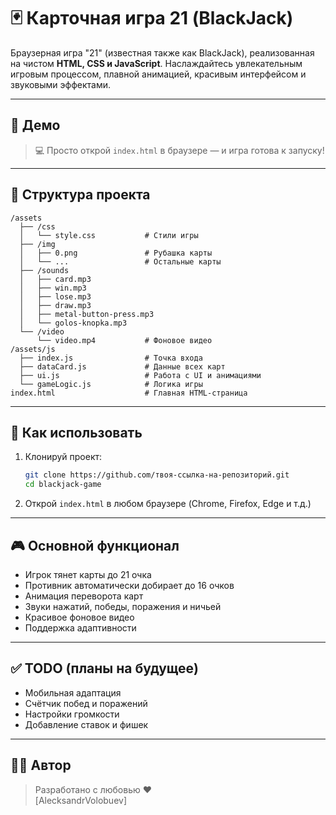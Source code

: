 # 🃏 Карточная игра 21 (BlackJack)

Браузерная игра "21" (известная также как BlackJack), реализованная на чистом **HTML, CSS и JavaScript**. Наслаждайтесь увлекательным игровым процессом, плавной анимацией, красивым интерфейсом и звуковыми эффектами.

---

## 🚀 Демо

> 💻 Просто открой `index.html` в браузере — и игра готова к запуску!

---

## 📁 Структура проекта

```
/assets
  ├── /css
  │   └── style.css           # Стили игры
  ├── /img
  │   ├── 0.png               # Рубашка карты
  │   └── ...                 # Остальные карты
  ├── /sounds
  │   ├── card.mp3
  │   ├── win.mp3
  │   ├── lose.mp3
  │   ├── draw.mp3
  │   ├── metal-button-press.mp3
  │   └── golos-knopka.mp3
  └── /video
      └── video.mp4           # Фоновое видео
/assets/js
  ├── index.js                # Точка входа
  ├── dataCard.js             # Данные всех карт
  ├── ui.js                   # Работа с UI и анимациями
  └── gameLogic.js            # Логика игры
index.html                    # Главная HTML-страница
```

---

## 🔧 Как использовать

1. Клонируй проект:
   ```bash
   git clone https://github.com/твоя-ссылка-на-репозиторий.git
   cd blackjack-game
   ```

2. Открой `index.html` в любом браузере (Chrome, Firefox, Edge и т.д.)

---

## 🎮 Основной функционал

- Игрок тянет карты до 21 очка
- Противник автоматически добирает до 16 очков
- Анимация переворота карт
- Звуки нажатий, победы, поражения и ничьей
- Красивое фоновое видео
- Поддержка адаптивности

---

## ✅ TODO (планы на будущее)

- Мобильная адаптация
- Счётчик побед и поражений
- Настройки громкости
- Добавление ставок и фишек

---

## 🧑‍💻 Автор

> Разработано с любовью ❤️  
> [AlecksandrVolobuev]
